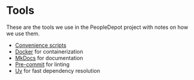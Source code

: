 # Tools

These are the tools we use in the PeopleDepot project with notes on how we use them.

- [Convenience scripts](scripts.md)
- [Docker](docker.md) for containerization
- [MkDocs](mkdocs.md) for documentation
- [Pre-commit](pre-commit.md) for linting
- [Uv](uv.md) for fast dependency resolution
